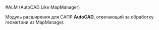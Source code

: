 #ALM (AutoCAD Like MapManager)

Модуль расширения для САПР **AutoCAD**, отвечающий за обработку геометрии из MapManager.

